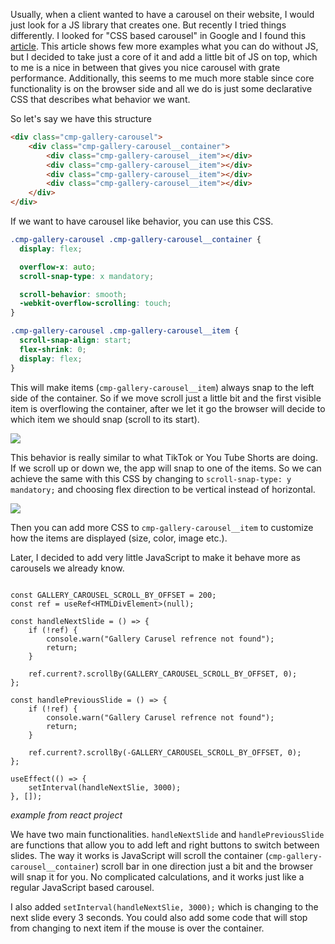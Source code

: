 Usually, when a client wanted to have a carousel on their website, I would just look for a JS library that creates one. But recently I tried things differently. I looked for "CSS based carousel" in Google and I found this [article](https://css-tricks.com/css-only-carousel/). This article shows few more examples what you can do without JS, but I decided to take just a core of it and add a little bit of JS on top, which to me is a nice in between that gives you nice carousel with grate performance. Additionally, this seems to me much more stable since core functionality is on the browser side and all we do is just some declarative CSS that describes what behavior we want.

So let's say we have this structure

```html
<div class="cmp-gallery-carousel">
	<div class="cmp-gallery-carousel__container">
		<div class="cmp-gallery-carousel__item"></div>
		<div class="cmp-gallery-carousel__item"></div>
		<div class="cmp-gallery-carousel__item"></div>
		<div class="cmp-gallery-carousel__item"></div>
	</div>
</div>
```

If we want to have carousel like behavior, you can use this CSS.

```css
.cmp-gallery-carousel .cmp-gallery-carousel__container {
  display: flex;

  overflow-x: auto;
  scroll-snap-type: x mandatory;

  scroll-behavior: smooth;
  -webkit-overflow-scrolling: touch;
}

.cmp-gallery-carousel .cmp-gallery-carousel__item {
  scroll-snap-align: start;
  flex-shrink: 0;
  display: flex;
}
```

This will make items (`cmp-gallery-carousel__item`) always snap to the left side of the container. So if we move scroll just a little bit and the first visible item is overflowing the container, after we let it go the browser will decide to which item we should snap (scroll to its start).

<img src="https://cms.filipizydorczyk.pl/api/v1/media/carusel-overview.gif">

This behavior is really similar to what TikTok or You Tube Shorts are doing. If we scroll up or down we, the app will snap to one of the items. So we can achieve the same with this CSS by changing to `scroll-snap-type: y mandatory;` and choosing flex direction to be vertical instead of horizontal.

<img src="https://cms.filipizydorczyk.pl/api/v1/media/yt-shorts-preview.gif">

Then you can add more CSS to `cmp-gallery-carousel__item` to customize how the items are displayed (size, color, image etc.).

Later, I decided to add very little JavaScript to make it behave more as carousels we already know.

```tsx

const GALLERY_CAROUSEL_SCROLL_BY_OFFSET = 200;
const ref = useRef<HTMLDivElement>(null);

const handleNextSlide = () => {
	if (!ref) {
		console.warn("Gallery Carusel refrence not found");
		return;
    }

    ref.current?.scrollBy(GALLERY_CAROUSEL_SCROLL_BY_OFFSET, 0);
};

const handlePreviousSlide = () => {
	if (!ref) {
		console.warn("Gallery Carusel refrence not found");
		return;
    }

    ref.current?.scrollBy(-GALLERY_CAROUSEL_SCROLL_BY_OFFSET, 0);
};

useEffect(() => {
	setInterval(handleNextSlie, 3000);
}, []);
```
*example from react project*

We have two main functionalities. `handleNextSlide` and `handlePreviousSlide` are functions that allow you to add left and right buttons to switch between slides. The way it works is JavaScript will scroll the container (`cmp-gallery-carousel__container`) scroll bar in one direction just a bit and the browser will snap it for you. No complicated calculations, and it works just like a regular JavaScript based carousel.

I also added `setInterval(handleNextSlie, 3000);` which is changing to the next slide every 3 seconds. You could also add some code that will stop from changing to next item if the mouse is over the container.